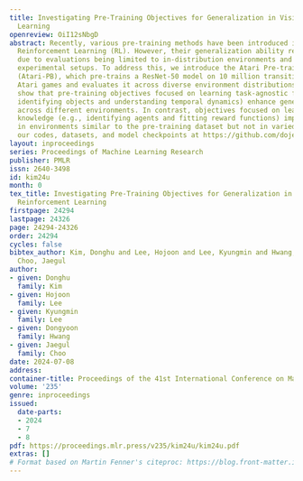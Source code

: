 ```yaml
---
title: Investigating Pre-Training Objectives for Generalization in Vision-Based Reinforcement
  Learning
openreview: OiI12sNbgD
abstract: Recently, various pre-training methods have been introduced in vision-based
  Reinforcement Learning (RL). However, their generalization ability remains unclear
  due to evaluations being limited to in-distribution environments and non-unified
  experimental setups. To address this, we introduce the Atari Pre-training Benchmark
  (Atari-PB), which pre-trains a ResNet-50 model on 10 million transitions from 50
  Atari games and evaluates it across diverse environment distributions. Our experiments
  show that pre-training objectives focused on learning task-agnostic features (e.g.,
  identifying objects and understanding temporal dynamics) enhance generalization
  across different environments. In contrast, objectives focused on learning task-specific
  knowledge (e.g., identifying agents and fitting reward functions) improve performance
  in environments similar to the pre-training dataset but not in varied ones. We publicize
  our codes, datasets, and model checkpoints at https://github.com/dojeon-ai/Atari-PB.
layout: inproceedings
series: Proceedings of Machine Learning Research
publisher: PMLR
issn: 2640-3498
id: kim24u
month: 0
tex_title: Investigating Pre-Training Objectives for Generalization in Vision-Based
  Reinforcement Learning
firstpage: 24294
lastpage: 24326
page: 24294-24326
order: 24294
cycles: false
bibtex_author: Kim, Donghu and Lee, Hojoon and Lee, Kyungmin and Hwang, Dongyoon and
  Choo, Jaegul
author:
- given: Donghu
  family: Kim
- given: Hojoon
  family: Lee
- given: Kyungmin
  family: Lee
- given: Dongyoon
  family: Hwang
- given: Jaegul
  family: Choo
date: 2024-07-08
address:
container-title: Proceedings of the 41st International Conference on Machine Learning
volume: '235'
genre: inproceedings
issued:
  date-parts:
  - 2024
  - 7
  - 8
pdf: https://proceedings.mlr.press/v235/kim24u/kim24u.pdf
extras: []
# Format based on Martin Fenner's citeproc: https://blog.front-matter.io/posts/citeproc-yaml-for-bibliographies/
---
```


